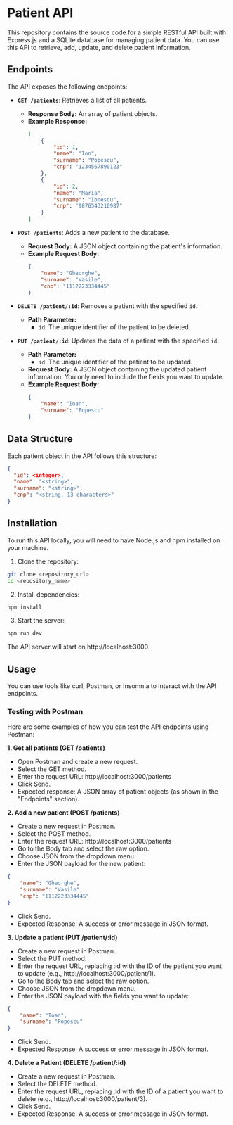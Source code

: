 # Patient API

This repository contains the source code for a simple RESTful API built with Express.js and a SQLite database for managing patient data. You can use this API to retrieve, add, update, and delete patient information.

## Endpoints

The API exposes the following endpoints:

-   **`GET /patients`**: Retrieves a list of all patients.

    -   **Response Body:** An array of patient objects.
    -   **Example Response:**
        ```json
        [
            {
                "id": 1,
                "name": "Ion",
                "surname": "Popescu",
                "cnp": "1234567890123"
            },
            {
                "id": 2,
                "name": "Maria",
                "surname": "Ionescu",
                "cnp": "9876543210987"
            }
        ]
        ```

-   **`POST /patients`**: Adds a new patient to the database.

    -   **Request Body:** A JSON object containing the patient's information.
    -   **Example Request Body:**
        ```json
        {
            "name": "Gheorghe",
            "surname": "Vasile",
            "cnp": "1112223334445"
        }
        ```

-   **`DELETE /patient/:id`**: Removes a patient with the specified `id`.

    -   **Path Parameter:**
        -   `id`: The unique identifier of the patient to be deleted.

-   **`PUT /patient/:id`**: Updates the data of a patient with the specified `id`.
    -   **Path Parameter:**
        -   `id`: The unique identifier of the patient to be updated.
    -   **Request Body:** A JSON object containing the updated patient information. You only need to include the fields you want to update.
    -   **Example Request Body:**
        ```json
        {
            "name": "Ioan",
            "surname": "Popescu"
        }
        ```

## Data Structure

Each patient object in the API follows this structure:

```json
{
  "id": <integer>,
  "name": "<string>",
  "surname": "<string>",
  "cnp": "<string, 13 characters>"
}
```

## Installation

To run this API locally, you will need to have Node.js and npm installed on your machine.

1. Clone the repository:

```sh
git clone <repository_url>
cd <repository_name>
```

2. Install dependencies:

```sh
npm install
```

3. Start the server:

```sh
npm run dev
```

The API server will start on http://localhost:3000.

## Usage

You can use tools like curl, Postman, or Insomnia to interact with the API endpoints.

### Testing with Postman

Here are some examples of how you can test the API endpoints using Postman:

**1. Get all patients (GET /patients)**

-   Open Postman and create a new request.
-   Select the GET method.
-   Enter the request URL: http://localhost:3000/patients
-   Click Send.
-   Expected response: A JSON array of patient objects (as shown in the "Endpoints" section).

**2. Add a new patient (POST /patients)**

-   Create a new request in Postman.
-   Select the POST method.
-   Enter the request URL: http://localhost:3000/patients
-   Go to the Body tab and select the raw option.
-   Choose JSON from the dropdown menu.
-   Enter the JSON payload for the new patient:

```json
{
    "name": "Gheorghe",
    "surname": "Vasile",
    "cnp": "1112223334445"
}
```

-   Click Send.
-   Expected Response: A success or error message in JSON format.

**3. Update a patient (PUT /patient/:id)**

-   Create a new request in Postman.
-   Select the PUT method.
-   Enter the request URL, replacing :id with the ID of the patient you want to update (e.g., http://localhost:3000/patient/1).
-   Go to the Body tab and select the raw option.
-   Choose JSON from the dropdown menu.
-   Enter the JSON payload with the fields you want to update:

```json
{
    "name": "Ioan",
    "surname": "Popescu"
}
```

-   Click Send.
-   Expected Response: A success or error message in JSON format.

**4. Delete a Patient (DELETE /patient/:id)**

-   Create a new request in Postman.
-   Select the DELETE method.
-   Enter the request URL, replacing :id with the ID of a patient you want to delete (e.g., http://localhost:3000/patient/3).
-   Click Send.
-   Expected Response: A success or error message in JSON format.
